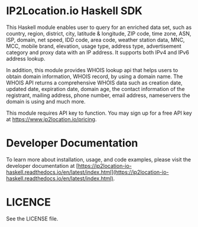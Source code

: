 IP2Location.io Haskell SDK
=========================
This Haskell module enables user to query for an enriched data set, such as country, region, district, city, latitude & longitude, ZIP code, time zone, ASN, ISP, domain, net speed, IDD code, area code, weather station data, MNC, MCC, mobile brand, elevation, usage type, address type, advertisement category and proxy data with an IP address. It supports both IPv4 and IPv6 address lookup.

In addition, this module provides WHOIS lookup api that helps users to obtain domain information, WHOIS record, by using a domain name. The WHOIS API returns a comprehensive WHOIS data such as creation date, updated date, expiration date, domain age, the contact information of the registrant, mailing address, phone number, email address, nameservers the domain is using and much more.

This module requires API key to function. You may sign up for a free API key at https://www.ip2location.io/pricing.

Developer Documentation
=====================

To learn more about installation, usage, and code examples, please visit the developer documentation at [https://ip2location-io-haskell.readthedocs.io/en/latest/index.html](https://ip2location-io-haskell.readthedocs.io/en/latest/index.html).

LICENCE
=====================
See the LICENSE file.
